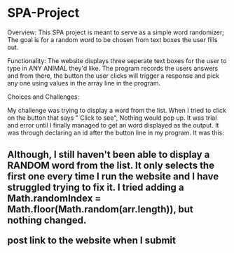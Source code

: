# SPA-Project
Overview: 
This SPA project is meant to serve as a simple word randomizer; The goal is for a random word to be chosen from text boxes the user fills out. 

Functionality:
The website displays three seperate text boxes for the user to type in ANY ANIMAL they'd like. The program records the users answers 
and from there, the button the user clicks will trigger a response and pick any one using values in the array line in the program. 


Choices and Challenges: 

My challenge was trying to display a word from the list. When I tried to click on the button that says " Click to see", 
Nothing would pop up. It was trial and error until I finally managed to get an word displayed as the output.
It was through declaring an id after the button line in my program. It was this:
<h2 id = "Output">
  
Although, I still haven't been able to display a RANDOM word from the list. It only selects the first one every time I run the website and I 
have struggled trying to fix it. 
I tried adding a Math.randomIndex = Math.floor(Math.random(arr.length)), but nothing 
changed. 




post link to the website when I submit 
